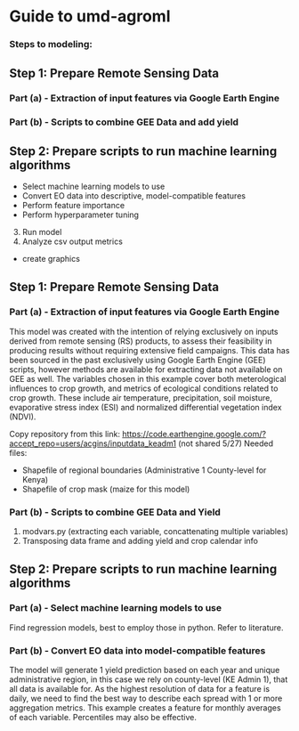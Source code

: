 # Guide to umd-agroml
### Steps to modeling: 
## Step 1: Prepare Remote Sensing Data
### Part (a) - Extraction of input features via Google Earth Engine
### Part (b) - Scripts to combine GEE Data and add yield
## Step 2: Prepare scripts to run machine learning algorithms
- Select machine learning models to use
- Convert EO data into descriptive, model-compatible features
- Perform feature importance
- Perform hyperparameter tuning
3. Run model
4. Analyze csv output metrics
- create graphics

## Step 1: Prepare Remote Sensing Data

### Part (a) - Extraction of input features via Google Earth Engine

This model was created with the intention of relying exclusively on inputs derived from remote sensing (RS) products, to assess their feasibility in producing results without requiring extensive field campaigns. This data has been sourced in the past exclusively using Google Earth Engine (GEE) scripts, however methods are available for extracting data not available on GEE as well. The variables chosen in this example cover both meterological influences to crop growth, and metrics of ecological conditions related to crop growth. These include air temperature, precipitation, soil moisture, evaporative stress index (ESI) and normalized differential vegetation index (NDVI). 

Copy repository from this link: https://code.earthengine.google.com/?accept_repo=users/acgins/inputdata_keadm1 (not shared 5/27)
  Needed files:
  * Shapefile of regional boundaries (Administrative 1 County-level for Kenya)
  * Shapefile of crop mask (maize for this model)
    
### Part (b) - Scripts to combine GEE Data and Yield
  1. modvars.py (extracting each variable, concattenating multiple variables)
  2. Transposing data frame and adding yield and crop calendar info
## Step 2: Prepare scripts to run machine learning algorithms

### Part (a) - Select machine learning models to use

Find regression models, best to employ those in python. Refer to literature.

### Part (b) - Convert EO data into model-compatible features

The model will generate 1 yield prediction based on each year and unique administrative region, in this case we rely on county-level (KE Admin 1), that all data is available for. As the highest resolution of data for a feature is daily, we need to find the best way to describe each spread with 1 or more aggregation metrics. This example creates a feature for monthly averages of each variable. Percentiles may also be effective.
